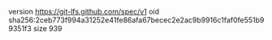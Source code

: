 version https://git-lfs.github.com/spec/v1
oid sha256:2ceb773f994a31252e41fe86afa67becec2e2ac9b9916c1faf0fe551b99351f3
size 939
